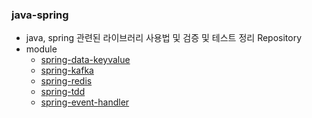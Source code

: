 ### java-spring
- java, spring 관련된 라이브러리 사용법 및 검증 및 테스트 정리 Repository
- module
  - [spring-data-keyvalue](./spring-data-keyvalue)
  - [spring-kafka](./spring-kafka)
  - [spring-redis](./spring-redis)
  - [spring-tdd](./spring-tdd)
  - [spring-event-handler](./spring-event-handler)
